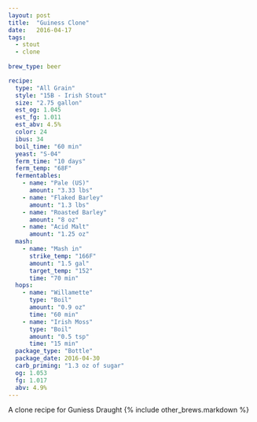 ```yaml
---
layout: post
title:  "Guiness Clone"
date:   2016-04-17
tags:
  - stout
  - clone
  
brew_type: beer

recipe:
  type: "All Grain"
  style: "15B - Irish Stout"
  size: "2.75 gallon"
  est_og: 1.045
  est_fg: 1.011
  est_abv: 4.5%
  color: 24
  ibus: 34
  boil_time: "60 min"
  yeast: "S-04"
  ferm_time: "10 days"
  ferm_temp: "68F"
  fermentables:
    - name: "Pale (US)"
      amount: "3.33 lbs"
    - name: "Flaked Barley"
      amount: "1.3 lbs"
    - name: "Roasted Barley"
      amount: "8 oz"
    - name: "Acid Malt"
      amount: "1.25 oz"
  mash:
    - name: "Mash in"
      strike_temp: "166F"
      amount: "1.5 gal"
      target_temp: "152"
      time: "70 min"
  hops:
    - name: "Willamette"
      type: "Boil"
      amount: "0.9 oz"
      time: "60 min"
    - name: "Irish Moss"
      type: "Boil"
      amount: "0.5 tsp"
      time: "15 min"
  package_type: "Bottle"
  package_date: 2016-04-30
  carb_priming: "1.3 oz of sugar"
  og: 1.053
  fg: 1.017
  abv: 4.9%
---
```

A clone recipe for Guniess Draught
{% include other_brews.markdown %}

